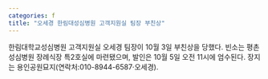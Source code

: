 ```yaml
---
categories: f
title: "오세경 한림대성심병원 고객지원실 팀장 부친상"
---
```

한림대학교성심병원 고객지원실 오세경 팀장이 10월 3일 부친상을 당했다. 빈소는 평촌성심병원 장례식장 특2호실에 마련됐으며, 발인은 10월 5일 오전 11시에 엄수된다. 장지는 용인공원묘지(연락처:010-8944-6587&middot;오세경).